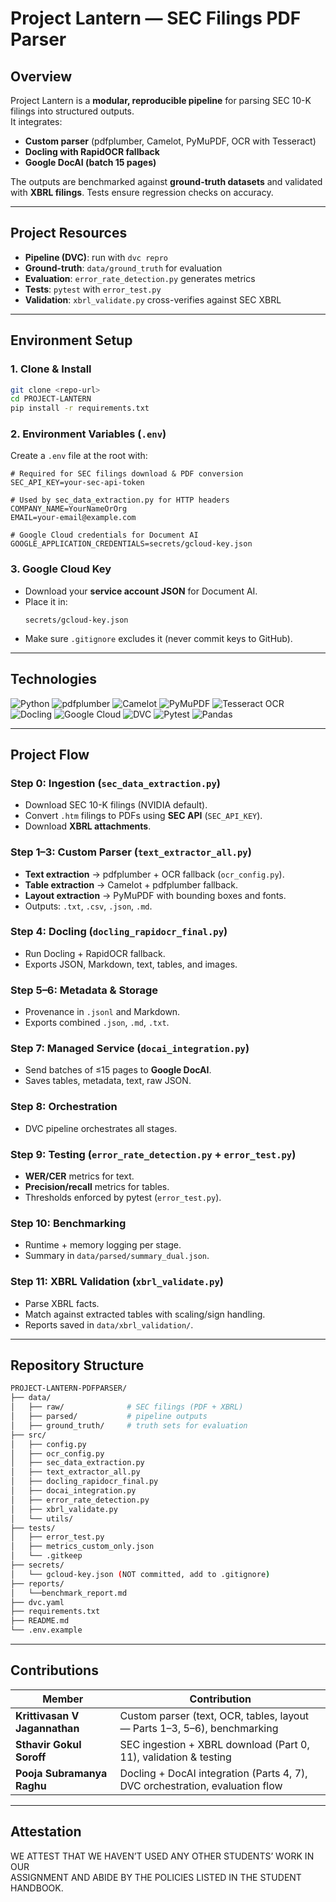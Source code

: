 # Project Lantern — SEC Filings PDF Parser

## Overview

Project Lantern is a **modular, reproducible pipeline** for parsing SEC 10-K filings into structured outputs.  
It integrates:  
- **Custom parser** (pdfplumber, Camelot, PyMuPDF, OCR with Tesseract)  
- **Docling with RapidOCR fallback**  
- **Google DocAI (batch 15 pages)**  

The outputs are benchmarked against **ground-truth datasets** and validated with **XBRL filings**. Tests ensure regression checks on accuracy.  

---

## Project Resources

- **Pipeline (DVC)**: run with `dvc repro`  
- **Ground-truth**: `data/ground_truth` for evaluation  
- **Evaluation**: `error_rate_detection.py` generates metrics  
- **Tests**: `pytest` with `error_test.py`  
- **Validation**: `xbrl_validate.py` cross-verifies against SEC XBRL  

---

## Environment Setup

### 1. Clone & Install
```bash
git clone <repo-url>
cd PROJECT-LANTERN
pip install -r requirements.txt
```

### 2. Environment Variables (`.env`)
Create a `.env` file at the root with:

```env
# Required for SEC filings download & PDF conversion
SEC_API_KEY=your-sec-api-token

# Used by sec_data_extraction.py for HTTP headers
COMPANY_NAME=YourNameOrOrg
EMAIL=your-email@example.com

# Google Cloud credentials for Document AI
GOOGLE_APPLICATION_CREDENTIALS=secrets/gcloud-key.json
```

### 3. Google Cloud Key
- Download your **service account JSON** for Document AI.  
- Place it in:  
  ```
  secrets/gcloud-key.json
  ```  
- Make sure `.gitignore` excludes it (never commit keys to GitHub).  

---

## Technologies

![Python](https://img.shields.io/badge/-Python-3776AB?style=for-the-badge&logo=python&logoColor=white)
![pdfplumber](https://img.shields.io/badge/-pdfplumber-000000?style=for-the-badge)
![Camelot](https://img.shields.io/badge/-Camelot-FF6600?style=for-the-badge)
![PyMuPDF](https://img.shields.io/badge/-PyMuPDF-1E90FF?style=for-the-badge)
![Tesseract OCR](https://img.shields.io/badge/-Tesseract%20OCR-5C2D91?style=for-the-badge)
![Docling](https://img.shields.io/badge/-Docling-00A36C?style=for-the-badge)
![Google Cloud](https://img.shields.io/badge/-Google%20Cloud-4285F4?style=for-the-badge&logo=googlecloud&logoColor=white)
![DVC](https://img.shields.io/badge/-DVC-945DD6?style=for-the-badge&logo=dvc)
![Pytest](https://img.shields.io/badge/-Pytest-0A9EDC?style=for-the-badge&logo=pytest&logoColor=white)
![Pandas](https://img.shields.io/badge/-Pandas-150458?style=for-the-badge&logo=pandas)

---

## Project Flow

### Step 0: Ingestion (`sec_data_extraction.py`)
- Download SEC 10-K filings (NVIDIA default).  
- Convert `.htm` filings to PDFs using **SEC API** (`SEC_API_KEY`).  
- Download **XBRL attachments**.  

### Step 1–3: Custom Parser (`text_extractor_all.py`)
- **Text extraction** → pdfplumber + OCR fallback (`ocr_config.py`).  
- **Table extraction** → Camelot + pdfplumber fallback.  
- **Layout extraction** → PyMuPDF with bounding boxes and fonts.  
- Outputs: `.txt`, `.csv`, `.json`, `.md`.  

### Step 4: Docling (`docling_rapidocr_final.py`)
- Run Docling + RapidOCR fallback.  
- Exports JSON, Markdown, text, tables, and images.  

### Step 5–6: Metadata & Storage
- Provenance in `.jsonl` and Markdown.  
- Exports combined `.json`, `.md`, `.txt`.  

### Step 7: Managed Service (`docai_integration.py`)
- Send batches of ≤15 pages to **Google DocAI**.  
- Saves tables, metadata, text, raw JSON.  

### Step 8: Orchestration
- DVC pipeline orchestrates all stages.  

### Step 9: Testing (`error_rate_detection.py` + `error_test.py`)
- **WER/CER** metrics for text.  
- **Precision/recall** metrics for tables.  
- Thresholds enforced by pytest (`error_test.py`).  

### Step 10: Benchmarking
- Runtime + memory logging per stage.  
- Summary in `data/parsed/summary_dual.json`.  

### Step 11: XBRL Validation (`xbrl_validate.py`)
- Parse XBRL facts.  
- Match against extracted tables with scaling/sign handling.  
- Reports saved in `data/xbrl_validation/`.  

---

## Repository Structure

```bash
PROJECT-LANTERN-PDFPARSER/
├── data/
│   ├── raw/              # SEC filings (PDF + XBRL)
│   ├── parsed/           # pipeline outputs
│   ├── ground_truth/     # truth sets for evaluation
├── src/
│   ├── config.py
│   ├── ocr_config.py
│   ├── sec_data_extraction.py
│   ├── text_extractor_all.py
│   ├── docling_rapidocr_final.py
│   ├── docai_integration.py
│   ├── error_rate_detection.py
│   ├── xbrl_validate.py
│   └── utils/
├── tests/
│   ├── error_test.py
│   ├── metrics_custom_only.json
│   └── .gitkeep
├── secrets/
│   └── gcloud-key.json (NOT committed, add to .gitignore)
├── reports/
│   └──benchmark_report.md
├── dvc.yaml
├── requirements.txt
├── README.md
└── .env.example
```

---

## Contributions

| Member                        | Contribution                                                                 |
| ----------------------------- | --------------------------------------------------------------------------- |
| **Krittivasan V Jagannathan** | Custom parser (text, OCR, tables, layout — Parts 1–3, 5–6), benchmarking     |
| **Sthavir Gokul Soroff**      | SEC ingestion + XBRL download (Part 0, 11), validation & testing             |
| **Pooja Subramanya Raghu**    | Docling + DocAI integration (Parts 4, 7), DVC orchestration, evaluation flow |

---

## Attestation

WE ATTEST THAT WE HAVEN’T USED ANY OTHER STUDENTS’ WORK IN OUR  
ASSIGNMENT AND ABIDE BY THE POLICIES LISTED IN THE STUDENT HANDBOOK.
